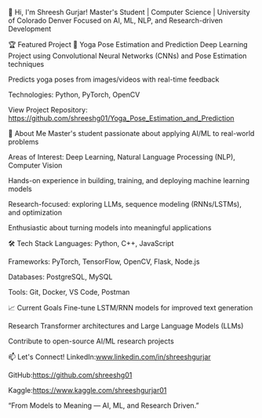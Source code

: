👋 Hi, I'm Shreesh Gurjar!
Master's Student | Computer Science | University of Colorado Denver
Focused on AI, ML, NLP, and Research-driven Development

🏆 Featured Project
🧘 Yoga Pose Estimation and Prediction
Deep Learning Project using Convolutional Neural Networks (CNNs) and Pose Estimation techniques

Predicts yoga poses from images/videos with real-time feedback

Technologies: Python, PyTorch, OpenCV

View Project Repository: https://github.com/shreeshg01/Yoga_Pose_Estimation_and_Prediction

🚀 About Me
Master's student passionate about applying AI/ML to real-world problems

Areas of Interest: Deep Learning, Natural Language Processing (NLP), Computer Vision

Hands-on experience in building, training, and deploying machine learning models

Research-focused: exploring LLMs, sequence modeling (RNNs/LSTMs), and optimization

Enthusiastic about turning models into meaningful applications

🛠️ Tech Stack
Languages: Python, C++, JavaScript

Frameworks: PyTorch, TensorFlow, OpenCV, Flask, Node.js

Databases: PostgreSQL, MySQL

Tools: Git, Docker, VS Code, Postman

📈 Current Goals
Fine-tune LSTM/RNN models for improved text generation

Research Transformer architectures and Large Language Models (LLMs)

Contribute to open-source AI/ML research projects

📫 Let's Connect!
LinkedIn:www.linkedin.com/in/shreeshgurjar

GitHub:https://github.com/shreeshg01

Kaggle:https://www.kaggle.com/shreeshgurjar01

“From Models to Meaning — AI, ML, and Research Driven.”
